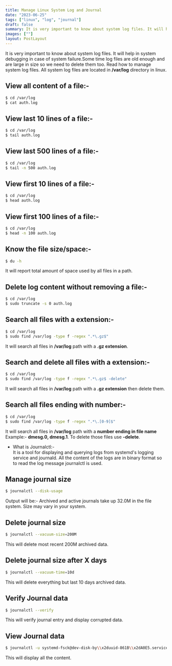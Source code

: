 ```yaml
---
title: Manage Linux System Log and Journal
date: "2023-06-25"
tags: ["linux", "log", "journal"]
draft: false
summary: It is very important to know about system log files. It will help in system debugging in case of system failure.Some time log files are old enough and are large in size so we need to delete them too. Read how to manage system log files.
images: [""]
layout: PostLayout
---
```


It is very important to know about system log files. It will help in system debugging in case of system failure.Some time log files are old enough and are large in size so we need to delete them too. Read how to manage system log files.
All system log files are located in **/var/log** directory in linux.

## View all content of a file:-

```bash
$ cd /var/log
$ cat auth.log
```

## View last 10 lines of a file:-

```bash
$ cd /var/log
$ tail auth.log
```

## View last 500 lines of a file:-

```bash
$ cd /var/log
$ tail -n 500 auth.log
```

## View first 10 lines of a file:-

```bash
$ cd /var/log
$ head auth.log
```

## View first 100 lines of a file:-

```bash
$ cd /var/log
$ head -n 100 auth.log
```

## Know the file size/space:-

```bash
$ du -h
```

It will report total amount of space used by all files in a path.

## Delete log content without removing a file:-

```bash
$ cd /var/log
$ sudo truncate -s 0 auth.log
```

## Search all files with a extension:-

```bash
$ cd /var/log
$ sudo find /var/log -type f -regex ".*\.gz$"
```

It will search all files in **/var/log** path with a **.gz extension**.

## Search and delete all files with a extension:-

```bash
$ cd /var/log
$ sudo find /var/log -type f -regex ".*\.gz$ -delete"
```

It will search all files in **/var/log** path with a **.gz extension** then delete them.

## Search all files ending with number:-

```bash
$ cd /var/log
$ sudo find /var/log -type f -regex ".*\.[0-9]$"
```

It will search all files in **/var/log** path with a **number ending in file name** Example:- **dmesg.0, dmesg.1**.
To delete those files use **-delete**.

- What is Journalctl:- <br />
  It is a tool for displaying and querying logs from systemd's logging service and journald. All the content of the logs are in binary format
  so to read the log message journalctl is used.

## Manage journal size

```bash
$ journalctl --disk-usage
```

Output will be:- Archived and active journals take up 32.0M in the file system. Size may vary in your system.

## Delete journal size

```bash
$ journalctl --vacuum-size=200M
```

This will delete most recent 200M archived data.

## Delete journal size after X days

```bash
$ journalctl --vacuum-time=10d
```

This will delete everything but last 10 days archived data.

## Verify Journal data

```bash
$ journalctl --verify
```

This will verify journal entry and display corrupted data.

## View Journal data

```bash
$ journalctl -u systemd-fsck@dev-disk-by\\x2duuid-861B\\x2dA0E5.service
```

This will display all the content.
